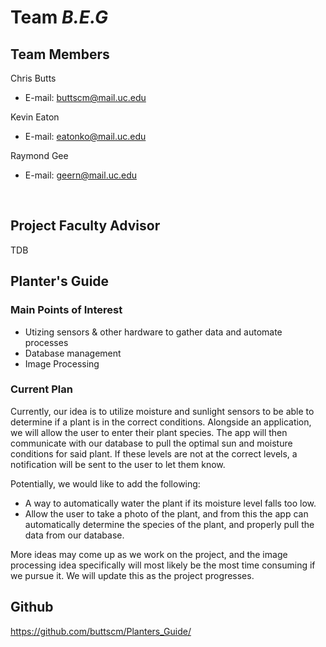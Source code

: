 # Team *B.E.G*

## Team Members
Chris Butts
- E-mail: buttscm@mail.uc.edu

Kevin Eaton
* E-mail: eatonko@mail.uc.edu

Raymond Gee
* E-mail: geern@mail.uc.edu

<br>

## Project Faculty Advisor
TDB

## Planter's Guide

### Main Points of Interest
* Utizing sensors & other hardware to gather data and automate processes
* Database management
* Image Processing

### Current Plan
Currently, our idea is to utilize moisture and sunlight sensors to be able to determine if a plant is in the correct conditions. Alongside an application,
we will allow the user to enter their plant species. The app will then communicate with our database to pull the optimal sun and moisture conditions for said plant.
If these levels are not at the correct levels, a notification will be sent to the user to let them know.

Potentially, we would like to add the following:
* A way to automatically water the plant if its moisture level falls too low.
* Allow the user to take a photo of the plant, and from this the app can automatically determine the species of the plant, and properly pull the data from our database.

More ideas may come up as we work on the project, and the image processing idea specifically will most likely be the most time consuming if we pursue it. We will update
this as the project progresses.
 
## Github
https://github.com/buttscm/Planters_Guide/